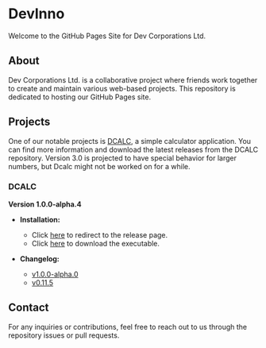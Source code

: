 # DevInno

Welcome to the GitHub Pages Site for Dev Corporations Ltd.

## About

Dev Corporations Ltd. is a collaborative project where friends work together to create and maintain various web-based projects. This repository is dedicated to hosting our GitHub Pages site.

## Projects

One of our notable projects is [DCALC](https://github.com/GreatCoder1000/dcalc), a simple calculator application. You can find more information and download the latest releases from the DCALC repository. Version 3.0 is projected to have special behavior for larger numbers, but Dcalc might not be worked on for a while.

### DCALC

**Version 1.0.0-alpha.4**

- **Installation:**
  - Click [here](https://github.com/GreatCoder1000/dcalc/releases/tag/v1.0.0-alpha.0) to redirect to the release page.
  - Click [here](https://github.com/GreatCoder1000/dcalc/releases/download/v1.0.0-alpha.0/dcalc.exe) to download the executable.

- **Changelog:**
  - [v1.0.0-alpha.0](https://github.com/GreatCoder1000/dcalc/releases/tag/v1.0.0-alpha.0)
  - [v0.11.5](https://github.com/GreatCoder1000/dcalc/releases/tag/v0.11.5)

## Contact

For any inquiries or contributions, feel free to reach out to us through the repository issues or pull requests.
